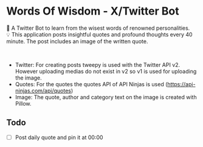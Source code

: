 # Words Of Wisdom - X/Twitter Bot

🧠 A Twitter Bot to learn from the wisest words of renowned personalities. <br>
💡 This application posts insightful quotes and profound thoughts every 40 minute. The post includes an image of the written quote.

<br>

* Twitter: For creating posts tweepy is used with the Twitter API v2. However uploading medias do not exist in v2 so v1 is used for uploading the image.
* Quotes: For the quotes the quotes API of API Ninjas is used (https://api-ninjas.com/api/quotes)
* Image: The quote, author and category text on the image is created with Pillow.


## Todo
* [ ] Post daily quote and pin it at 00:00